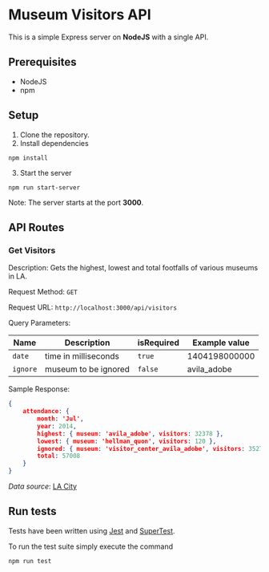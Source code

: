 # Museum Visitors API
This is a simple Express server on **NodeJS** with a single API.

## Prerequisites
- NodeJS
- npm

## Setup
1. Clone the repository.
2. Install dependencies
```
npm install
```
3. Start the server
```
npm run start-server
```
Note: The server starts at the port **3000**.

## API Routes
### Get Visitors
Description: Gets the highest, lowest and total footfalls of various museums in LA. 

Request Method: `GET`

Request URL: `http://localhost:3000/api/visitors`

Query Parameters:

| Name  | Description | isRequired | Example value |
| ------------- | ------------- | ------------- | ------------- |
| `date`  | time in milliseconds  | `true` | 1404198000000 |
| `ignore`  | museum to be ignored  | `false` | avila_adobe |

Sample Response: 
```json
{
    attendance: {
        month: 'Jul',
        year: 2014,
        highest: { museum: 'avila_adobe', visitors: 32378 },
        lowest: { museum: 'hellman_quon', visitors: 120 },
        ignored: { museum: 'visitor_center_avila_adobe', visitors: 3527 },
        total: 57008
    }
}
``` 
*Data source*: [LA City](https://data.lacity.org/Arts-Culture/Museum-Visitors/trxm-jn3c)              

## Run tests
Tests have been written using [Jest](https://www.npmjs.com/package/jest) and [SuperTest](https://www.npmjs.com/package/supertest).

To run the test suite simply execute the command
```
npm run test
```

